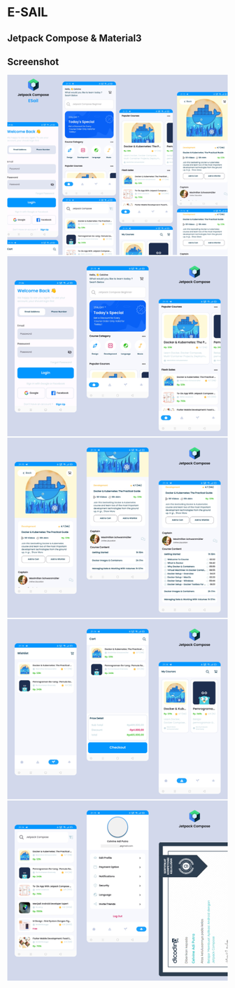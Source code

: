 # E-SAIL
## Jetpack Compose & Material3
## Screenshot

<img src="Screenshot/Frame1.png">
<img src="Screenshot/Frame2.png">
<img src="Screenshot/Frame3.png">
<img src="Screenshot/Frame4.png">
<img src="Screenshot/Frame5.png">
